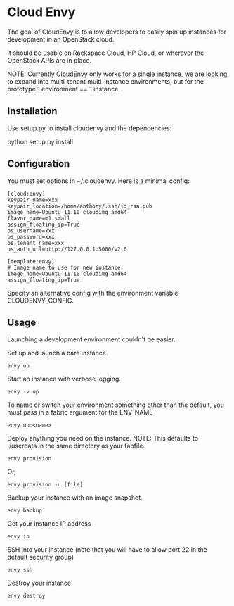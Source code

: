 # Cloud Envy

The goal of CloudEnvy is to allow developers to easily spin up instances
for development in an OpenStack cloud.

It should be usable on Rackspace Cloud, HP Cloud, or wherever the
OpenStack APIs are in place.

NOTE: Currently CloudEnvy only works for a single instance, we are
looking to expand into multi-tenant multi-instance environments, but for
the prototype 1 environment == 1 instance.

## Installation

Use setup.py to install cloudenvy and the dependencies:

python setup.py install

## Configuration

You must set options in ~/.cloudenvy.  Here is a minimal config:

    [cloud:envy]
    keypair_name=xxx
    keypair_location=/home/anthony/.ssh/id_rsa.pub
    image_name=Ubuntu 11.10 cloudimg amd64
    flavor_name=m1.small
    assign_floating_ip=True
    os_username=xxx
    os_password=xxx
    os_tenant_name=xxx
    os_auth_url=http://127.0.0.1:5000/v2.0

    [template:envy]
    # Image name to use for new instance
    image_name=Ubuntu 11.10 cloudimg amd64
    assign_floating_ip=True

Specify an alternative config with the environment variable CLOUDENVY_CONFIG.

## Usage

Launching a development environment couldn't be easier.

Set up and launch a bare instance.

    envy up

Start an instance with verbose logging.

    envy -v up

To name or switch your environment something other than the default, you must pass in
a fabric argument for the ENV_NAME

    envy up:<name>

Deploy anything you need on the instance. NOTE: This defaults to
./userdata in the same directory as your fabfile.

    envy provision

Or, 

    envy provision -u [file]

Backup your instance with an image snapshot.

    envy backup

Get your instance IP address

    envy ip

SSH into your instance (note that you will have to allow port 22 in the default security group)

    envy ssh

Destroy your instance

    envy destroy
